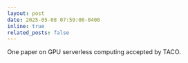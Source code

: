 ```yaml
---
layout: post
date: 2025-05-08 07:59:00-0400
inline: true
related_posts: false
---
```


One paper on GPU serverless computing accepted by TACO.